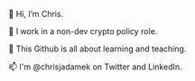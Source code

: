 👋 Hi, I’m Chris.  

👀 I work in a non-dev crypto policy role. 

🌱 This Github is all about learning and teaching. 

📫 I'm @chrisjadamek on Twitter and LinkedIn. 


